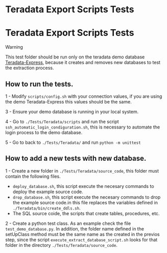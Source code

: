 # Teradata Export Scripts Tests

# Teradata Export Scripts Tests

> [!WARNING]  
> This test folder should be run only on the teradata demo database [Teradata-Express](https://downloads.teradata.com/download/database/teradata-express/vmware), because it creates and removes new databases to test the extraction process.

## How to run the tests.
1 - Modify `scripts/config.sh` with your connection values, if you are using the demo Teradata-Express this values should be the same.

3 - Ensure your demo database is running in your local system. 

4 - Go to `./Tests/Teradata/scripts` and run the script `ssh_automatic_login_condiguration.sh`, this is necessary to automate the login process to the demo database. 

5 - Go to back to `./Tests/Teradata/` and run `python -m unittest`


## How to add a new tests with new database.
1 - Create a new folder in `./Tests/Teradata/source_code`, this folder must contain the following files. 
* `deploy_database.sh`, this script execute the necesary commands to deploy the example source code.
* `drop_database.sh`, this script execute the necesary commands to drop the example source code.in this file replaces the variables defined in `./Teradata/bin/create_ddls.sh`.
* The SQL source coide, the scripts that create tables, procedures, etc. 

2 - Create a python test class. As an example check the file `test_demo_database.py`. In addition, the folder name defined in the setUpClass method must be the same name as the created in the previos step, since the script `execute_extract_database_script.sh` looks for that folder in the directory `./Tests/Teradata/source_code`.